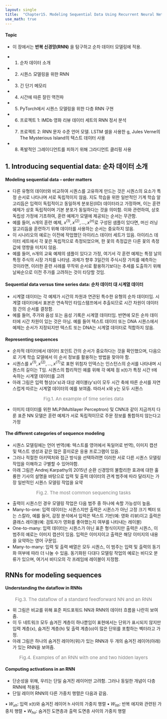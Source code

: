 ```yaml
---
layout: single
title:  "Chapter15. Modeling Sequential Data Using Recurrent Neural Networks"
use_math: true
---
```

#### Topic
* 이 장에서는 **반복 신경망(RNN)** 을 탐구하고 순차 데이터 모델링에 적용.

* 1) 순차 데이터 소개
* 2) 시퀀스 모델링을 위한 RNN
* 3) 긴 단기 메모리 
* 4) 시간에 따른 잘린 역전파
* 5) PyTorch에서 시퀀스 모델링을 위한 다층 RNN 구현
* 6) 프로젝트 1: IMDb 영화 리뷰 데이터 세트의 RNN 정서 분석
* 7) 프로젝트 2: RNN 문자 수준 언어 모델. LSTM 셀을 사용한 g, Jules Verne의 The Mysterious Island의 텍스트 데이터 사용
* 8) 폭발적인 그레이디언트를 피하기 위해 그라디언트 클리핑 사용


## 1. Introducing sequential data: 순차 데이터 소개 

#### Modeling sequential data – order matters

* 다른 유형의 데이터와 비교하여 시퀀스를 고유하게 만드는 것은 시퀀스의 요소가 특정 순서로 나타나며 서로 독립적이지 않음. 지도 학습을 위한 일반적인 기계 학습 알고리듬은 입력이 독립적이고 동일하게 분포된(IID) 데이터라고 가정하며, 이는 훈련 예제가 상호 독립적이며 기본 분포가 동일하다는 것을 의미함. 이와 관련하여, 상호 독립성 가정에 기초하여, 훈련 예제가 모델에 제공되는 순서는 무관함.
* 예를 들어, n개의 훈련 예제, $x^{(1)}, x^{(2)}, ..., x^{(n)}$로 구성된 샘플이 있다면, 머신 러닝 알고리듬을 훈련하기 위해 데이터를 사용하는 순서는 중요하지 않음.
* 이 시나리오의 예로는 이전에 작업했던 아이리스 데이터 세트가 있음. 아이리스 데이터 세트에서 각 꽃은 독립적으로 측정되었으며, 한 꽃의 측정값은 다른 꽃의 측정값에 영향을 미치지 않음.
* 예를 들어, n개의 교육 예제의 샘플이 있다고 가정, 여기서 각 훈련 예제는 특정 날의 특정 주식의 시장 가치를 나타냄. 과제가 향후 3일간의 주식시장 가치를 예측하는 것이라면, 이러한 훈련 사례를 무작위 순서로 활용하기보다는 추세를 도출하기 위해 날짜순으로 이전 주가를 고려하는 것이 타당할 것임.

#### Sequential data versus time series data: 순차 데이터 대 시계열 데이터

* 시계열 데이터는 각 예제가 시간의 차원과 연관된 특수한 유형의 순차 데이터임. 시계열 데이터에서 표본은 연속적인 타임스탬프에서 추출되므로 시간 차원이 데이터 점 간의 순서를 결정함.
* 예를 들어, 주가와 음성 또는 음성 기록은 시계열 데이터임. 반면에 모든 순차 데이터에 시간 차원이 있는 것은 아님. 예를 들어 텍스트 데이터 또는 DNA 시퀀스에서 예제는 순서가 지정되지만 텍스트 또는 DNA는 시계열 데이터로 적합하지 않음.

#### Representing sequences

* 순차적 데이터에서 데이터 포인트 간의 순서가 중요하다는 것을 확인했으며, 다음으로 기계 학습 모델에서 이 순서 정보를 활용하는 방법을 찾아야 함.
* 시퀀스를 $x^{(1)},x^{(2)},…,x^{(T)}$로 표현 위첨자 인덱스는 인스턴스의 순서를 나타내며 시퀀스의 길이는 T임. 시퀀스의 합리적인 예를 위해 각 예제 점 x(t)가 특정 시간 t에 속하는 시계열 데이터를 고려
* 아래 그림은 입력 형상(x's)과 대상 레이블(y's)이 모두 시간 축에 따른 순서를 자연스럽게 따르는 시계열 데이터의 예를 보여줌. 따라서 x와 y는 모두 시퀀스

<figcaption style="text-align:center; font-size:15px; color:#808080">
Fig.1. An example of time series data
</figcaption>

* 이미지 데이터를 위한 MLP(Multilayer Perceptron) 및 CNN과 같이 지금까지 다룬 표준 NN 모델은 훈련 예제가 서로 독립적이므로 주문 정보를 통합하지 않는다고 가정

#### The different categories of sequence modeling

* 시퀀스 모델링에는 언어 번역(예: 텍스트를 영어에서 독일어로 번역), 이미지 캡션 및 텍스트 생성과 같은 많은 흥미로운 응용 프로그램이 있음.
* 그러나 적절한 아키텍처와 접근 방식을 선택하려면 이러한 서로 다른 시퀀스 모델링 작업을 이해하고 구별할 수 있어야함.
* 아래 그림은 Andrej Karpathy의 2015년 순환 신경망의 불합리한 효과에 대한 훌륭한 기사의 설명을 바탕으로 입력 및 출력 데이터의 관계 범주에 따라 달라지는 가장 일반적인 시퀀스 모델링 작업을 요약

<figcaption style="text-align:center; font-size:15px; color:#808080">
Fig.2. The most common sequencing tasks
</figcaption>

* 출력이 시퀀스인 경우 모델링 작업은 다음 범주 중 하나에 속할 가능성이 높음. 
* Many-to-one: 입력 데이터는 시퀸스지만 출력은 시퀸스가 아닌 고정 크기 벡터 또는 스칼라, 예를 들어, 감정 분석에서 입력은 텍스트 기반(예: 영화 리뷰)이고 출력은 클래스 레이블(예: 검토자가 영화를 좋아했는지 여부를 나타내는 레이블)
* One-to-many: 입력 데이터는 시퀀스가 아닌 표준 형식이지만 출력은 시퀀스, 이 범주의 예로는 이미지 캡션이 있음. 입력은 이미지이고 출력은 해당 이미지의 내용을 요약하는 영어 구문임.
* Many-to-many: 입력 및 출력 배열은 모두 시퀀스, 이 범주는 입력 및 출력의 동기화 여부에 따라 더 나눌 수 있음. 동기화된 다대다 모델링 작업의 예로는 비디오 분류가 있으며, 여기서 비디오의 각 프레임에 레이블이 지정함.


## RNNs for modeling sequences

#### Understanding the dataflow in RNNs

<figcaption style="text-align:center; font-size:15px; color:#808080">
Fig.3. The dataflow of a standard feedforward NN and an RNN
</figcaption>

* 위 그림은 비교를 위해 표준 피드포워드 NN과 RNN의 데이터 흐름을 나란히 보여줌.
* 이 두 네트워크 모두 숨겨진 계층이 하나뿐임이 표현에서는 단위가 표시되지 않지만 입력 계층(x), 숨겨진 계층(h) 및 출력 계층(o)이 많은 단위를 포함하는 벡터라고 가정.
* 아래 그림은 하나의 숨겨진 레이어(위)가 있는 RNN과 두 개의 숨겨진 레이어(아래)가 있는 RNN을 보여줌.

<figcaption style="text-align:center; font-size:15px; color:#808080">
Fig.4. Examples of an RNN with one and two hidden layers
</figcaption>


#### Computing activations in an RNN

* 단순성을 위해, 우리는 단일 숨겨진 레이어만 고려함. 그러나 동일한 개념이 다층 RNN에 적용됨.
* 단일 레이어 RNN의 다른 가중치 행렬은 다음과 같음.

• $W_{xh}$: 입력 x(t)와 숨겨진 레이어 h 사이의 가중치 행렬 
• $W_{hh}$: 반복 에지와 관련된 가중치 행렬 
• $W_{ho}$: 숨겨진 도면층과 출력 도면층 사이의 가중치 행렬
